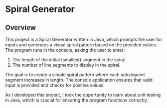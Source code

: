 # Spiral Generator

## Overview
This project is a Spiral Generator written in Java, which prompts the user for inputs and generates a visual spiral pattern based on the provided values. The program runs in the console, asking the user to enter:

1. The length of the initial (smallest) segment in the spiral.
2. The number of line segments to display in the spiral.

The goal is to create a simple spiral pattern where each subsequent segment increases in length. The console application ensures that valid input is provided and checks for positive values.

As I developed this project, I took the opportunity to learn about unit testing in Java, which is crucial for ensuring the program functions correctly.
